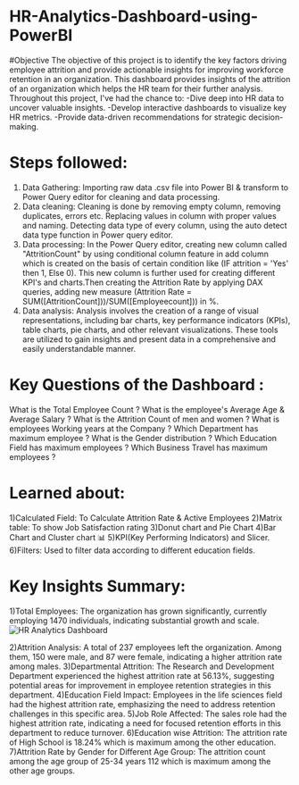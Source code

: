 # HR-Analytics-Dashboard-using-PowerBI
#Objective
The objective of this project is to identify the key factors driving employee attrition and provide actionable insights for improving workforce retention in an organization. This dashboard provides insights of the attrition of an organization which helps the HR team for their further analysis.
Throughout this project, I've had the chance to:
-Dive deep into HR data to uncover valuable insights.
-Develop interactive dashboards to visualize key HR metrics.
-Provide data-driven recommendations for strategic decision-making.
# Steps followed:
1. Data Gathering:
   Importing raw data .csv file into Power BI & transform to Power Query editor for cleaning and data processing.
2. Data cleaning:
   Cleaning is done by removing empty column, removing duplicates, errors etc.
   Replacing values in column with proper values and naming.
   Detecting data type of every column, using the auto detect data type function in Power query editor.
3. Data processing:
   In the Power Query editor, creating new column called "AttritionCount" by using conditional column feature in add column which is created on the basis of certain condition like (IF attrition = 'Yes' then 1, Else 0).
   This new column is further used for creating different KPI's and charts.Then creating the Attrition Rate by applying DAX queries, adding new measure (Attrition Rate = SUM([AttritionCount]))/SUM([Employeecount])) in %.
4. Data analysis:
   Analysis involves the creation of a range of visual representations, including bar charts, key performance indicators (KPIs), table charts, pie charts, and other relevant visualizations.
   These tools are utilized to gain insights and present data in a comprehensive and easily understandable manner.
# Key Questions of the Dashboard :
What is the Total Employee Count ?
What is the employee's Average Age & Average Salary ?
What is the Attrition Count of men and women ?
What is employees Working years at the Company ?
Which Department has maximum employee ?
What is the Gender distribution ?
Which Education Field has maximum employees ?
Which Business Travel has maximum employees ?
# Learned about:
1)Calculated Field: To Calculate Attrition Rate & Active Employees
2)Matrix table: To show Job Satisfaction rating
3)Donut chart and Pie Chart
4)Bar Chart and Cluster chart 📊
5)KPI(Key Performing Indicators) and Slicer.
6)Filters: Used to filter data according to different education fields.
# Key Insights Summary:
1)Total Employees: The organization has grown significantly, currently employing 1470 individuals, indicating substantial growth and scale.
![HR Analytics Dashboard](https://github.com/bindasDG/HR-Analytics-Dashboard-using-PowerBI/assets/135599204/3eb4b61e-f071-4084-9dbf-d0a603dc228a)

2)Attrition Analysis: A total of 237 employees left the organization. Among them, 150 were male, and 87 were female, indicating a higher attrition rate among males.
3)Departmental Attrition: The Research and Development Department experienced the highest attrition rate at 56.13%, suggesting potential areas for improvement in employee retention strategies in this department.
4)Education Field Impact: Employees in the life sciences field had the highest attrition rate, emphasizing the need to address retention challenges in this specific area.
5)Job Role Affected: The sales role had the highest attrition rate, indicating a need for focused retention efforts in this department to reduce turnover.
6)Education wise Attrition: The attrition rate of High School is 18.24% which is maximum among the other education.
7)Attrition Rate by Gender for Different Age Group: The attrition count among the age group of 25-34 years 112 which is maximum among the other age groups.
